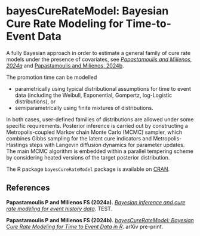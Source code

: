 # bayesCureRateModel: Bayesian Cure Rate Modeling for Time-to-Event Data

A fully Bayesian approach in order to estimate a general family of cure rate models under the presence of covariates, see [*Papastamoulis and Milienos, 2024a*](https://doi.org/10.1007/s11749-024-00942-w) and [Papastamoulis and Milienos, 2024b](https://arxiv.org/abs/2409.10221). 

The promotion time can be modelled 
* parametrically using typical distributional assumptions for time to event data (including the Weibull, Exponential, Gompertz, log-Logistic distributions), or 
* semiparametrically using finite mixtures of distributions.
 
In both cases, user-defined families of distributions are allowed under some specific requirements. Posterior inference is carried out by constructing a Metropolis-coupled Markov chain Monte Carlo (MCMC) sampler, which combines Gibbs sampling for the latent cure indicators and Metropolis-Hastings steps with Langevin diffusion dynamics for parameter updates. The main MCMC algorithm is embedded within a parallel tempering scheme by considering heated versions of the target posterior distribution.

The R package `bayesCureRateModel` package is available on [CRAN](https://CRAN.R-project.org/package=bayesCureRateModel). 

## References

**Papastamoulis P and Milienos FS (2024a)**. [*Bayesian inference and cure rate
modeling for event history data*](https://doi.org/10.1007/s11749-024-00942-w). TEST. 

**Papastamoulis P and Milienos FS (2024b)**. [*bayesCureRateModel: Bayesian Cure Rate Modeling for Time to Event Data in R*](https://arxiv.org/abs/2409.10221). arXiv pre-print. 






